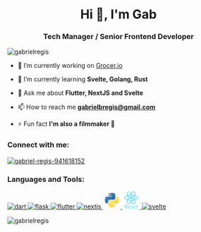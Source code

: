 <h1 align="center">Hi 👋, I'm Gab</h1>
<h3 align="center">Tech Manager / Senior Frontend Developer</h3>

<p align="left"> <img src="https://komarev.com/ghpvc/?username=gabrielregis&label=Profile%20views&color=0e75b6&style=flat" alt="gabrielregis" /> </p>

- 🔭 I’m currently working on [Grocer.io](https://github.com/GabrielRegis/flutter-grocery-io)

- 🌱 I’m currently learning **Svelte, Golang, Rust**

- 💬 Ask me about **Flutter, NextJS and Svelte**

- 📫 How to reach me **gabrielbregis@gmail.com**

- ⚡ Fun fact **I'm also a filmmaker 🎥**

<h3 align="left">Connect with me:</h3>
<p align="left">
<a href="https://linkedin.com/in/gabriel-regis-941618152" target="blank"><img align="center" src="https://raw.githubusercontent.com/rahuldkjain/github-profile-readme-generator/master/src/images/icons/Social/linked-in-alt.svg" alt="gabriel-regis-941618152" height="30" width="40" /></a>
</p>

<h3 align="left">Languages and Tools:</h3>
<p align="left"> <a href="https://dart.dev" target="_blank" rel="noreferrer"> <img src="https://www.vectorlogo.zone/logos/dartlang/dartlang-icon.svg" alt="dart" width="40" height="40"/> </a> <a href="https://flask.palletsprojects.com/" target="_blank" rel="noreferrer"> <img src="https://www.vectorlogo.zone/logos/pocoo_flask/pocoo_flask-icon.svg" alt="flask" width="40" height="40"/> </a> <a href="https://flutter.dev" target="_blank" rel="noreferrer"> <img src="https://www.vectorlogo.zone/logos/flutterio/flutterio-icon.svg" alt="flutter" width="40" height="40"/> </a> <a href="https://nextjs.org/" target="_blank" rel="noreferrer"> <img src="https://cdn.worldvectorlogo.com/logos/nextjs-2.svg" alt="nextjs" width="40" height="40"/> </a> <a href="https://www.python.org" target="_blank" rel="noreferrer"> <img src="https://raw.githubusercontent.com/devicons/devicon/master/icons/python/python-original.svg" alt="python" width="40" height="40"/> </a> <a href="https://reactjs.org/" target="_blank" rel="noreferrer"> <img src="https://raw.githubusercontent.com/devicons/devicon/master/icons/react/react-original-wordmark.svg" alt="react" width="40" height="40"/> </a> <a href="https://svelte.dev" target="_blank" rel="noreferrer"> <img src="https://upload.wikimedia.org/wikipedia/commons/1/1b/Svelte_Logo.svg" alt="svelte" width="40" height="40"/> </a> </p>

<p><img align="center" src="https://github-readme-stats.vercel.app/api/top-langs?username=gabrielregis&show_icons=true&locale=en&layout=compact" alt="gabrielregis" /></p>
